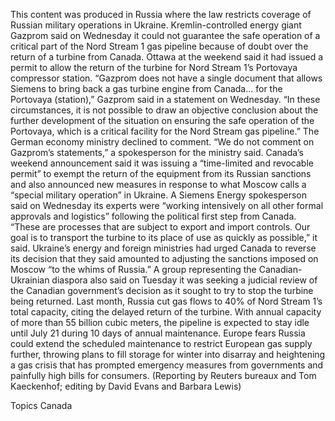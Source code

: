 This content was produced in Russia where the law restricts coverage of Russian military operations in Ukraine.
Kremlin-controlled energy giant Gazprom said on Wednesday it could not guarantee the safe operation of a critical part of the Nord Stream 1 gas pipeline because of doubt over the return of a turbine from Canada.
Ottawa at the weekend said it had issued a permit to allow the return of the turbine for Nord Stream 1’s Portovaya compressor station.
“Gazprom does not have a single document that allows Siemens to bring back a gas turbine engine from Canada… for the Portovaya (station),” Gazprom said in a statement on Wednesday.
“In these circumstances, it is not possible to draw an objective conclusion about the further development of the situation on ensuring the safe operation of the Portovaya, which is a critical facility for the Nord Stream gas pipeline.”
The German economy ministry declined to comment.
“We do not comment on Gazprom’s statements,” a spokesperson for the ministry said.
Canada’s weekend announcement said it was issuing a “time-limited and revocable permit” to exempt the return of the equipment from its Russian sanctions and also announced new measures in response to what Moscow calls a “special military operation” in Ukraine.
A Siemens Energy spokesperson said on Wednesday its experts were “working intensively on all other formal approvals and logistics” following the political first step from Canada.
“These are processes that are subject to export and import controls. Our goal is to transport the turbine to its place of use as quickly as possible,” it said.
Ukraine’s energy and foreign ministries had urged Canada to reverse its decision that they said amounted to adjusting the sanctions imposed on Moscow “to the whims of Russia.”
A group representing the Canadian-Ukrainian diaspora also said on Tuesday it was seeking a judicial review of the Canadian government’s decision as it sought to try to stop the turbine being returned.
Last month, Russia cut gas flows to 40% of Nord Stream 1’s total capacity, citing the delayed return of the turbine.
With annual capacity of more than 55 billion cubic meters, the pipeline is expected to stay idle until July 21 during 10 days of annual maintenance.
Europe fears Russia could extend the scheduled maintenance to restrict European gas supply further, throwing plans to fill storage for winter into disarray and heightening a gas crisis that has prompted emergency measures from governments and painfully high bills for consumers.
(Reporting by Reuters bureaux and Tom Kaeckenhof; editing by David Evans and Barbara Lewis)

Topics
Canada
